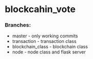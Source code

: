 # blockcahin_vote

### Branches:
* master - only working commits
* transaction - transaction class
* blockchain_class - blockchain class
* node - node class and flask server